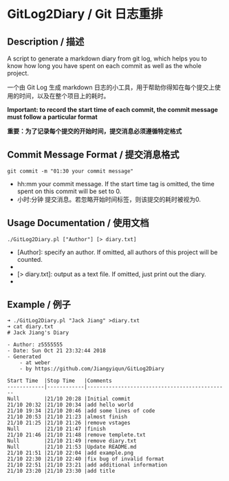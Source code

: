 # GitLog2Diary / Git 日志重排

## Description / 描述

A script to generate a markdown diary from git log, which helps you to know how long you have spent on each commit as well as the whole project.

一个由 Git Log 生成 markdown 日志的小工具，用于帮助你得知在每个提交上使用的时间，以及在整个项目上的耗时。

**Important: to record the start time of each commit, the commit message must follow a particular format**

**重要：为了记录每个提交的开始时间，提交消息必须遵循特定格式**

## Commit Message Format / 提交消息格式

```shell
git commit -m "01:30 your commit message"
```
- hh:mm your commit message. If the start time tag is omitted, the time spent on this commit will be set to 0.
- 小时:分钟 提交消息。若忽略开始时间标签，则该提交的耗时被视为0.

## Usage Documentation / 使用文档

```shell
./GitLog2Diary.pl ["Author"] [> diary.txt]
```

- [Author]: specify an author. If omitted, all authors of this project will be counted.
- [作者]: 指定一个作者。若不提供，则该项目的所有作者都会被计算在内。
- [> diary.txt]: output as a text file. If omitted, just print out the diary.
- [> 日志.txt]: 输出为文本文件。如果忽略，则只是打印到屏幕上。

## Example / 例子

```shell
➜ ./GitLog2Diary.pl "Jack Jiang" >diary.txt 
➜ cat diary.txt 
# Jack Jiang's Diary

- Author: z5555555
- Date: Sun Oct 21 23:32:44 2018
- Generated
    - at weber
    - by https://github.com/Jiangyiqun/GitLog2Diary

Start Time  |Stop Time   |Comments                                      
------------|------------|----------------------------------------------
Null        |21/10 20:28 |Initial commit
21/10 20:32 |21/10 20:34 |add hello world
21/10 19:34 |21/10 20:46 |add some lines of code
21/10 20:53 |21/10 21:23 |almost finish
21/10 21:25 |21/10 21:26 |remove vstages
Null        |21/10 21:47 |finish
21/10 21:46 |21/10 21:48 |remove templete.txt
Null        |21/10 21:49 |remove diary.txt
Null        |21/10 21:53 |Update README.md
21/10 21:51 |21/10 22:04 |add example.png
21/10 22:30 |21/10 22:40 |fix bug of invalid format
21/10 22:51 |21/10 23:21 |add additional information
21/10 23:20 |21/10 23:30 |add title

```